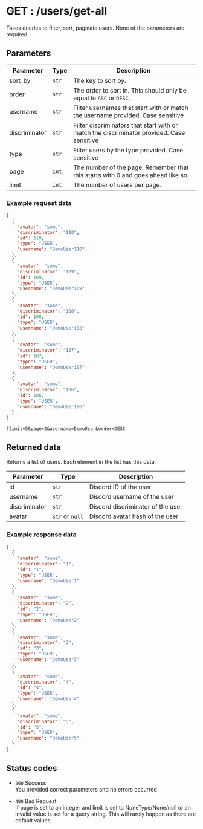 # GET : /users/get-all

Takes queries to filter, sort, paginate users. None of the parameters are required

## Parameters

Parameter | Type | Description
--------- | ---- | -----------
sort_by | ``str`` | The key to sort by.
order | ``str`` | The order to sort in. This should only be equal to `ASC` or `DESC`.
username | ``str`` | Filter usernames that start with or match the username provided. Case sensitive
discriminator | ``str`` | Filter discriminators that start with or match the discriminator provided. Case sensitive
type | ``str`` | Filter users by the type provided. Case sensitive
page | ``int`` | The number of the page. Remember that this starts with 0 and goes ahead like so.
limit | ``int`` | The number of users per page.


### Example request data

```json
[
  {
    "avatar": "some",
    "discriminator": "110",
    "id": 110,
    "type": "USER",
    "username": "DemoUser110"
  },
  {
    "avatar": "some",
    "discriminator": "109",
    "id": 109,
    "type": "USER",
    "username": "DemoUser109"
  },
  {
    "avatar": "some",
    "discriminator": "108",
    "id": 108,
    "type": "USER",
    "username": "DemoUser108"
  },
  {
    "avatar": "some",
    "discriminator": "107",
    "id": 107,
    "type": "USER",
    "username": "DemoUser107"
  },
  {
    "avatar": "some",
    "discriminator": "106",
    "id": 106,
    "type": "USER",
    "username": "DemoUser106"
  }
]
```

```http
?limit=5&page=2&username=DemoUser&order=DESC
```

## Returned data

Returns a list of users. Each element in the list has this data:

Parameter | Type | Description
--------- | ---- | -----------
id | ``str`` |  Discord ID of the user
username | ``str`` |  Discord username of the user
discriminator | ``str`` |  Discord discriminator of the user
avatar | ``str`` or ``null`` |  Discord avatar hash of the user

### Example response data

```json
[
  {
    "avatar": "some",
    "discriminator": "1",
    "id": "1",
    "type": "USER",
    "username": "DemoUser1"
  },
  {
    "avatar": "some",
    "discriminator": "2",
    "id": "2",
    "type": "USER",
    "username": "DemoUser2"
  },
  {
    "avatar": "some",
    "discriminator": "3",
    "id": "3",
    "type": "USER",
    "username": "DemoUser3"
  },
  {
    "avatar": "some",
    "discriminator": "4",
    "id": "4",
    "type": "USER",
    "username": "DemoUser4"
  },
  {
    "avatar": "some",
    "discriminator": "5",
    "id": "5",
    "type": "USER",
    "username": "DemoUser5"
  }
]
```

## Status codes

<!-- List every possible status code that is returned by the endpoint, the status codes below are examples -->

- ``200`` Success  
  You provided correct parameters and no errors occurred

- ``400`` Bad Request  
  If page is set to an integer and limit is set to NoneType/None/null or an invalid value is set for a query string. This will rarely happen as there are default values.
